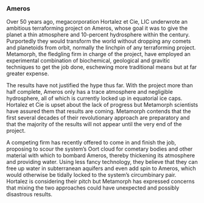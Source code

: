 ### Ameros

Over 50 years ago, megacorporation Hortalez et Cie, LIC underwrote an ambitious terraforming project on Ameros, whose goal it was to give the planet a thin atmosphere and 10-percent hydrosphere within the century. Purportedly they would transform the world without dropping any comets and planetoids from orbit, normally the linchpin of any terraforming project. Metamorph, the fledgling firm in charge of the project, have employed an experimental combination of biochemical, geological and gravitic techniques to get the job done, eschewing more traditional means but at far greater expense.

The results have not justified the hype thus far. With the project more than half complete, Ameros only has a trace atmosphere and negligible hydrosphere, all of which is currently locked up in equatorial ice caps. Hortalez et Cie is upset about the lack of progress but Metamorph scientists have assured them that results are coming. Metamorph contends that the first several decades of their revolutionary approach are preparatory and that the majority of the results will not appear until the very end of the project.

A competing firm has recently offered to come in and finish the job, proposing to scour the system’s Oort cloud for cometary bodies and other material with which to bombard Ameros, thereby thickening its atmosphere and providing water. Using less fancy technology, they believe that they can free up water in subterranean aquifers and even add spin to Ameros, which would otherwise be tidally locked to the system’s circumbinary pair. Hortalez is considering their pitch but Metamorph has expressed concerns that mixing the two approaches could have unexpected and possibly disastrous results.
